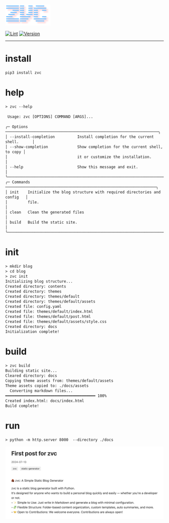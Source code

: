 
![logo](https://github.com/ash84-io/zvc/raw/main/logo.png)


[![Lint](https://github.com/ash84-io/zvc/actions/workflows/lint.yml/badge.svg)](https://github.com/ash84-io/zvc/actions/workflows/lint.yml)
[![Version](https://img.shields.io/badge/version-0.1.3-blue.svg)](https://github.com/ash84/zvc)

---

# install 

```shell 
pip3 install zvc
```

# help 
```shell 
> zvc --help 

 Usage: zvc [OPTIONS] COMMAND [ARGS]...

╭─ Options ────────────────────────────────────────────────────────────────────╮
│ --install-completion          Install completion for the current shell.      │
│ --show-completion             Show completion for the current shell, to copy │
│                               it or customize the installation.              │
│ --help                        Show this message and exit.                    │
╰──────────────────────────────────────────────────────────────────────────────╯
╭─ Commands ───────────────────────────────────────────────────────────────────╮
│ init    Initialize the blog structure with required directories and config   │
│         file.                                                                │
│ clean   Clean the generated files                                            │
│ build   Build the static site.                                               │
╰──────────────────────────────────────────────────────────────────────────────╯
```

# init 

```shell 
> mkdir blog 
> cd blog 
> zvc init 
Initializing blog structure...
Created directory: contents
Created directory: themes
Created directory: themes/default
Created directory: themes/default/assets
Created file: config.yaml
Created file: themes/default/index.html
Created file: themes/default/post.html
Created file: themes/default/assets/style.css
Created directory: docs
Initialization complete!
```


# build 

```shell 
> zvc build 
Building static site...
Cleared directory: docs
Copying theme assets from: themes/default/assets
Theme assets copied to: ./docs/assets
  Converting markdown files... ━━━━━━━━━━━━━━━━━━━━━━━━━━━━━━━━━━━━━━━━ 100%
Created index.html: docs/index.html
Build complete!
```

# run 

```shell 
> python -m http.server 8000  --directory ./docs 
```

![example](https://github.com/ash84-io/zvc/raw/main/example.png)